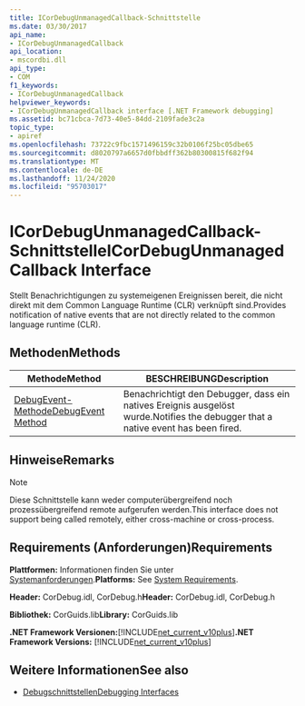 ```yaml
---
title: ICorDebugUnmanagedCallback-Schnittstelle
ms.date: 03/30/2017
api_name:
- ICorDebugUnmanagedCallback
api_location:
- mscordbi.dll
api_type:
- COM
f1_keywords:
- ICorDebugUnmanagedCallback
helpviewer_keywords:
- ICorDebugUnmanagedCallback interface [.NET Framework debugging]
ms.assetid: bc71cbca-7d73-40e5-84dd-2109fade3c2a
topic_type:
- apiref
ms.openlocfilehash: 73722c9fbc1571496159c32b0106f25bc05dbe65
ms.sourcegitcommit: d8020797a6657d0fbbdff362b80300815f682f94
ms.translationtype: MT
ms.contentlocale: de-DE
ms.lasthandoff: 11/24/2020
ms.locfileid: "95703017"
---
```

# <a name="icordebugunmanagedcallback-interface"></a><span data-ttu-id="c65ff-102">ICorDebugUnmanagedCallback-Schnittstelle</span><span class="sxs-lookup"><span data-stu-id="c65ff-102">ICorDebugUnmanagedCallback Interface</span></span>

<span data-ttu-id="c65ff-103">Stellt Benachrichtigungen zu systemeigenen Ereignissen bereit, die nicht direkt mit dem Common Language Runtime (CLR) verknüpft sind.</span><span class="sxs-lookup"><span data-stu-id="c65ff-103">Provides notification of native events that are not directly related to the common language runtime (CLR).</span></span>  
  
## <a name="methods"></a><span data-ttu-id="c65ff-104">Methoden</span><span class="sxs-lookup"><span data-stu-id="c65ff-104">Methods</span></span>  
  
|<span data-ttu-id="c65ff-105">Methode</span><span class="sxs-lookup"><span data-stu-id="c65ff-105">Method</span></span>|<span data-ttu-id="c65ff-106">BESCHREIBUNG</span><span class="sxs-lookup"><span data-stu-id="c65ff-106">Description</span></span>|  
|------------|-----------------|  
|[<span data-ttu-id="c65ff-107">DebugEvent-Methode</span><span class="sxs-lookup"><span data-stu-id="c65ff-107">DebugEvent Method</span></span>](icordebugunmanagedcallback-debugevent-method.md)|<span data-ttu-id="c65ff-108">Benachrichtigt den Debugger, dass ein natives Ereignis ausgelöst wurde.</span><span class="sxs-lookup"><span data-stu-id="c65ff-108">Notifies the debugger that a native event has been fired.</span></span>|  
  
## <a name="remarks"></a><span data-ttu-id="c65ff-109">Hinweise</span><span class="sxs-lookup"><span data-stu-id="c65ff-109">Remarks</span></span>  
  
> [!NOTE]
> <span data-ttu-id="c65ff-110">Diese Schnittstelle kann weder computerübergreifend noch prozessübergreifend remote aufgerufen werden.</span><span class="sxs-lookup"><span data-stu-id="c65ff-110">This interface does not support being called remotely, either cross-machine or cross-process.</span></span>  
  
## <a name="requirements"></a><span data-ttu-id="c65ff-111">Requirements (Anforderungen)</span><span class="sxs-lookup"><span data-stu-id="c65ff-111">Requirements</span></span>  

 <span data-ttu-id="c65ff-112">**Plattformen:** Informationen finden Sie unter [Systemanforderungen](../../get-started/system-requirements.md).</span><span class="sxs-lookup"><span data-stu-id="c65ff-112">**Platforms:** See [System Requirements](../../get-started/system-requirements.md).</span></span>  
  
 <span data-ttu-id="c65ff-113">**Header:** CorDebug.idl, CorDebug.h</span><span class="sxs-lookup"><span data-stu-id="c65ff-113">**Header:** CorDebug.idl, CorDebug.h</span></span>  
  
 <span data-ttu-id="c65ff-114">**Bibliothek:** CorGuids.lib</span><span class="sxs-lookup"><span data-stu-id="c65ff-114">**Library:** CorGuids.lib</span></span>  
  
 <span data-ttu-id="c65ff-115">**.NET Framework Versionen:**[!INCLUDE[net_current_v10plus](../../../../includes/net-current-v10plus-md.md)]</span><span class="sxs-lookup"><span data-stu-id="c65ff-115">**.NET Framework Versions:** [!INCLUDE[net_current_v10plus](../../../../includes/net-current-v10plus-md.md)]</span></span>  
  
## <a name="see-also"></a><span data-ttu-id="c65ff-116">Weitere Informationen</span><span class="sxs-lookup"><span data-stu-id="c65ff-116">See also</span></span>

- [<span data-ttu-id="c65ff-117">Debugschnittstellen</span><span class="sxs-lookup"><span data-stu-id="c65ff-117">Debugging Interfaces</span></span>](debugging-interfaces.md)
